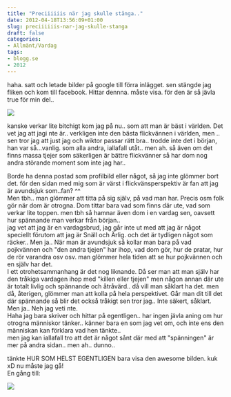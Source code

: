 ```yaml
---
title: "Preciiiiiis när jag skulle stänga.."
date: 2012-04-18T13:56:09+01:00
slug: preciiiiiis-nar-jag-skulle-stanga
draft: false
categories:
- Allmänt/Vardag
tags:
- blogg.se
- 2012
---
```

haha. satt och letade bilder på google till förra inlägget. sen stängde jag fliken och kom till facebook. Hittar dennna. måste visa. för den är så jävla true för min del..  
  
![](/assets/images/blogg.se/true_198953522.jpg)  
  
kanske verkar lite bitchigt kom jag på nu.. som att man är bäst i världen. Det vet jag att jagi nte är.. verkligen inte den bästa flickvännen i världen, men .. sen tror jag att just jag och wiktor passar rätt bra.. trodde inte det i början, han var så...vanlig. som alla andra, iallafall utåt.. men ah. så även om det finns massa tjejer som säkerligen är bättre flickvänner så har dom nog andra störande moment som inte jag har..  
  
Borde ha denna postad som profilbild eller något, så jag inte glömmer bort det. för den sidan med mig som är värst i flickvänsperspektiv är fan att jag är avundsjuk som..fan? ^^  
Men tbh.. man glömmer att titta på sig själv, på vad man har. Precis osm folk gör när dom är otrogna. Dom tittar bara vad som finns där ute, vad som verkar lite toppen. men tbh så hamnar även dom i en vardag sen, oavsett hur spännande man verkar från början..  
jag vet att jag är en vardagsbrud, jag går inte ut med att jag är något speciellt förutom att jag är Snäll och Ärlig. och det är tydligen något som räcker.. Men ja.. När man är avundsjuk så kollar man bara på vad pojkvännen och "den andra tjejen" har ihop, vad dom gör, hur de pratar, hur de rör varandra osv osv. man glömmer hela tiden att se hur pojkvännen och en själv har det.  
I ett otrohetsammanhang är det nog liknande. Då ser man att man själv har den tråkiga vardagen ihop med "killen eller tjejen" men någon annan där ute är totalt livlig och spännande och åtråvärd.. då vill man såklart ha det. men då, återigen, glömmer man att kolla på hela perspektivet. Går man dit till det där spännande så blir det också tråkigt sen tror jag.. Inte säkert, såklart. Men ja.. Neh jag veti nte.  
Haha jag bara skriver och hittar på egentligen.. har ingen jävla aning om hur otrogna människor tänker.. känner bara en som jag vet om, och inte ens den människan kan förklara vad hen tänkte..  
men jag kan iallafall tro att det är något sånt där med att "spänningen" är mer på andra sidan.. men ah.. dunno..  
  
tänkte HUR SOM HELST EGENTLIGEN bara visa den awesome bilden. kuk xD nu måste jag gå!  
En gång till:  
  
![](/assets/images/blogg.se/true_198953522.jpg)